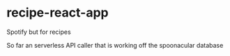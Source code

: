 # recipe-react-app

Spotify but for recipes 

So far an serverless API caller that is working off the spoonacular database
